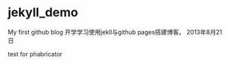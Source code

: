jekyll_demo
===========

My first github blog
开学学习使用jekll与github pages搭建博客。
2013年8月21日

test for phabricator
